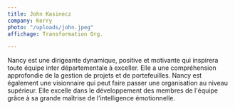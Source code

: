```yaml
---
title: John Kasinecz
company: Kerry
photo: "/uploads/john.jpeg"
affichage: Transformation Org.

---
```

Nancy est une dirigeante dynamique, positive et motivante qui inspirera toute équipe inter départementale à exceller. Elle a une compréhension approfondie de la gestion de projets et de portefeuilles. Nancy est également une visionnaire qui peut faire passer une organisation au niveau supérieur. Elle excelle dans le développement des membres de l'équipe grâce à sa grande maîtrise de l'intelligence émotionnelle.